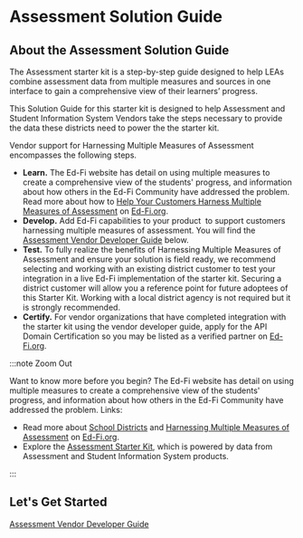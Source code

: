 # Assessment Solution Guide

## About the Assessment Solution Guide

The Assessment starter kit is a step-by-step guide designed to help LEAs combine
assessment data from multiple measures and sources in one interface to gain a
comprehensive view of their learners’ progress.

This Solution Guide for this starter kit is designed to help Assessment and
Student Information System Vendors take the steps necessary to provide the data
these districts need to power the the starter kit.

Vendor support for Harnessing Multiple Measures of Assessment encompasses the
following steps.

* **Learn.** The Ed-Fi website has detail on using multiple measures to create a
    comprehensive view of the students' progress, and information about how
    others in the Ed-Fi Community have addressed the problem. Read more about
    how to [Help Your Customers Harness Multiple Measures of
    Assessment](https://www.ed-fi.org//solution-guides/help-your-customers-harness-multiple-measures-of-assessment/)
    on [Ed-Fi.org](https://www.ed-fi.org).
* **Develop.** Add Ed-Fi capabilities to your product  to support customers
    harnessing multiple measures of assessment. You will find the [Assessment
    Vendor Developer Guide](./get-started.md)
    below.
* **Test.** To fully realize the benefits of Harnessing Multiple Measures of
    Assessment and ensure your solution is field ready, we recommend selecting
    and working with an existing district customer to test your integration in a
    live Ed-Fi implementation of the starter kit. Securing a district customer
    will allow you a reference point for future adoptees of this Starter Kit.
    Working with a local district agency is not required but it is strongly
    recommended.
* **Certify.** For vendor organizations that have completed integration with the
    starter kit using the vendor developer guide, apply for the API Domain
    Certification so you may be listed as a verified partner on
    [Ed-Fi.org](http://Ed-Fi.org).

:::note Zoom Out

Want to know more before you begin? The Ed-Fi website has detail on using
multiple measures to create a comprehensive view of the students' progress, and
information about how others in the Ed-Fi Community have addressed the problem.
Links:

* Read more about [School
  Districts](https://www.ed-fi.org/how-to-use-ed-fi/school-districts/) and
  [Harnessing Multiple Measures of
  Assessment](https://www.ed-fi.org/how-to-use-ed-fi/harness-the-power-of-assessment-data)
  on [Ed-Fi.org](http://Ed-Fi.org).
* Explore the [Assessment Starter
  Kit](https://edfi.atlassian.net/wiki/spaces/SK/pages/21999134/Assessment+Starter+Kit),
  which is powered by data from Assessment and Student Information System
  products.

:::

## Let's Get Started

[Assessment Vendor Developer Guide](./get-started.md)
